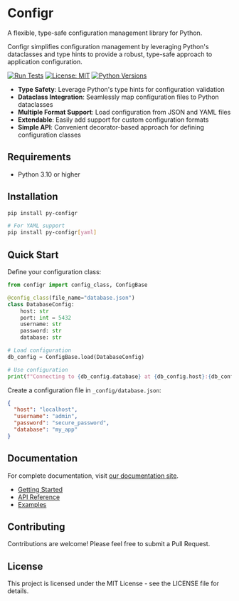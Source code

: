 # Configr

A flexible, type-safe configuration management library for Python.

Configr simplifies configuration management by leveraging Python's dataclasses and type hints to provide a robust, type-safe approach to application configuration.

[![Run Tests](https://github.com/cwieken/configr/actions/workflows/run-tests.yml/badge.svg)](https://github.com/cwieken/configr/actions/workflows/run-tests.yml)
[![License: MIT](https://img.shields.io/badge/License-MIT-yellow.svg)](https://opensource.org/licenses/MIT)
[![Python Versions](https://img.shields.io/badge/Python-3.10%20|%203.11%20|%203.12%20|%203.13-blue)](https://www.python.org/)


- **Type Safety**: Leverage Python's type hints for configuration validation
- **Dataclass Integration**: Seamlessly map configuration files to Python dataclasses
- **Multiple Format Support**: Load configuration from JSON and YAML files
- **Extendable**: Easily add support for custom configuration formats
- **Simple API**: Convenient decorator-based approach for defining configuration classes

## Requirements
- Python 3.10 or higher


## Installation

```bash
pip install py-configr

# For YAML support
pip install py-configr[yaml]
```

## Quick Start

Define your configuration class:

```python
from configr import config_class, ConfigBase

@config_class(file_name="database.json")
class DatabaseConfig:
    host: str
    port: int = 5432
    username: str
    password: str
    database: str

# Load configuration
db_config = ConfigBase.load(DatabaseConfig)

# Use configuration
print(f"Connecting to {db_config.database} at {db_config.host}:{db_config.port}")
```

Create a configuration file in `_config/database.json`:

```json
{
  "host": "localhost",
  "username": "admin",
  "password": "secure_password",
  "database": "my_app"
}
```

## Documentation

For complete documentation, visit [our documentation site](https://cwieken.github.io/configr/).

- [Getting Started](https://cwieken.github.io/configr/getting-started/)
- [API Reference](https://cwieken.github.io/configr/api/config-base/)
- [Examples](https://cwieken.github.io/configr/examples/)

## Contributing

Contributions are welcome! Please feel free to submit a Pull Request.

## License

This project is licensed under the MIT License - see the LICENSE file for details.